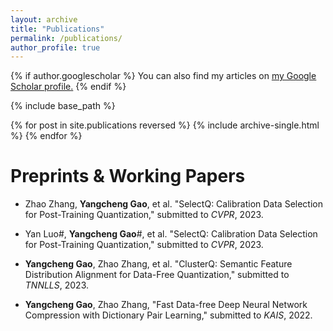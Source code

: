 ```yaml
---
layout: archive
title: "Publications"
permalink: /publications/
author_profile: true
---
```


{% if author.googlescholar %}
  You can also find my articles on <u><a href="{{author.googlescholar}}">my Google Scholar profile</a>.</u>
{% endif %}

{% include base_path %}

{% for post in site.publications reversed %}
  {% include archive-single.html %}
{% endfor %}

Preprints & Working Papers
======

* Zhao Zhang, **Yangcheng Gao**, et al. "SelectQ: Calibration Data Selection for Post-Training Quantization," submitted to *CVPR*, 2023.

* Yan Luo#, **Yangcheng Gao**#, et al. "SelectQ: Calibration Data Selection for Post-Training Quantization," submitted to *CVPR*, 2023.

* **Yangcheng Gao**, Zhao Zhang, et al. "ClusterQ: Semantic Feature Distribution Alignment for Data-Free Quantization," submitted to *TNNLLS*, 2023.

* **Yangcheng Gao**, Zhao Zhang, "Fast Data-free Deep Neural Network Compression with Dictionary Pair Learning," submitted to *KAIS*, 2022.